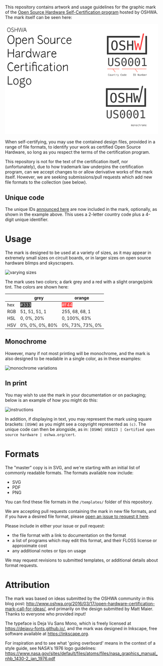 This repository contains artwork and usage guidelines for the graphic mark of the [Open Source Hardware Self-Certification program](http://certificate.oshwa.org/) hosted by OSHWA. The mark itself can be seen here:

![example mark](artwork/example.png)

When self-certifying, you may use the contained design files, provided in a range of file formats, to identify your work as certified Open Source Hardware, so long as you respect the terms of the certification program.

This repository is not for the text of the certification itself, nor (unfortunately), due to how trademark law underpins the certification program, can we accept changes to or allow derivative works of the mark itself. However, we are seeking submissions/pull requests which add new file formats to the collection (see below).


## Unique code

The unique IDs [announced here](https://www.oshwa.org/2016/10/07/announcing-the-oshwa-open-source-hardware-certification-program/) are now included in the mark, optionally, as shown in the example above. This uses a 2-letter country code plus a 4-digit unique identifier. 


# Usage

The mark is designed to be used at a variety of sizes, as it may appear in extremely small sizes on circuit boards, or in larger sizes on open source hardware blimps and skyscrapers.

![varying sizes](artwork/sizes.png)

The mark uses two colors; a dark grey and a red with a slight orange/pink tint. The colors are shown here:

|      | grey             | orange           |
|------|------------------|------------------|
| hex  | <span style="color: white; background: #333;">#333</span> | <span style="color: white; background: #F44;">#F44</span> |
| RGB  | 51, 51, 51, 1    | 255, 68, 68, 1   |
| HSL  | 0, 0%, 20%       | 0, 100%, 63%     |
| HSV  | 0%, 0%, 0%, 80%  | 0%, 73%, 73%, 0% |


## Monochrome

However, many if not most printing will be monochrome, and the mark is also designed to be readable in a single color, as in these examples:

![monochrome variations](artwork/monochrome.png)


## In print

You may wish to use the mark in your documentation or on packaging; below is an example of how you might do this: 

![instructions](artwork/instructions.png)

In addition, if displaying in text, you may represent the mark using square brackets: `[OSHW]` as you might see a copyright represented as `(c)`. The unique code can then be alongside, as in: `[OSHW] US0123 | Certified open source hardware | oshwa.org/cert`.


# Formats

The "master" copy is in SVG, and we're starting with an initial list of commonly readable formats. The formats available now include:

- SVG
- PDF
- PNG

You can find these file formats in the `/templates/` folder of this repository.

We are accepting pull requests containing the mark in new file formats, and if you have a desired file format, please [open an issue to request it here](https://github.com/oshwa/certification-mark/issues/new).

Please include in either your issue or pull request:

* the file format with a link to documentation on the format
* a list of programs which may edit this format, and their FLOSS license or approximate cost
* any additional notes or tips on usage

We may request revisions to submitted templates, or additional details about format requests. 


# Attribution

The mark was based on ideas submitted by the OSHWA community in this blog post: http://www.oshwa.org/2016/03/17/open-hardware-certification-mark-call-for-ideas/, and primarily on the design submitted by Matt Maier. Thanks to everyone who provided input!

The typeface is Deja Vu Sans Mono, which is freely licensed at https://dejavu-fonts.github.io/, and the mark was designed in Inkscape, free software available at https://inkscape.org.

For inspiration and to see what 'going overboard' means in the context of a style guide, see NASA's 1976 logo guidelines: https://www.nasa.gov/sites/default/files/atoms/files/nasa_graphics_manual_nhb_1430-2_jan_1976.pdf
